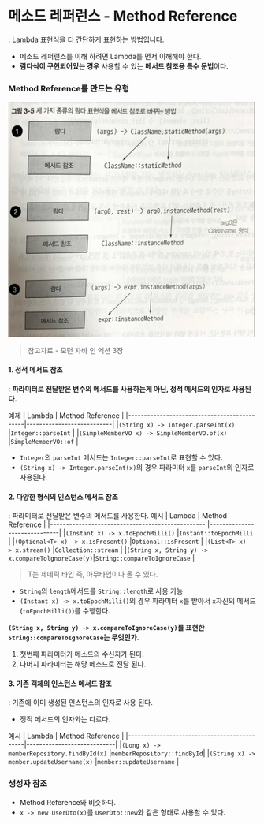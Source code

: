 # 메소드 레퍼런스 - Method Reference
: Lambda 표현식을 더 간단하게 표현하는 방법입니다.
- 메소드 레퍼런스를 이해 하려면 Lambda를 먼저 이해해야 한다.
- **람다식이 구현되어있는 경우** 사용할 수 있는 **메서드 참조용 특수 문법**이다.

### Method Reference를 만드는 유형
<img width =500 src="img/method-reference.jpeg">

> 참고자료 - 모던 자바 인 엑션 3장

#### 1. 정적 메서드 참조
: **파라미터로 전달받은 변수의 메서드를 사용하는게 아닌, 정적 메서드의 인자로 사용된다.**

예제
|                   Lambda                    |      Method Reference     | 
|---------------------------------------------|---------------------------|
|`(String x) -> Integer.parseInt(x)`          |`Integer::parseInt`        |
|`(SimpleMemberVO x) -> SimpleMemberVO.of(x) `|`SimpleMemberVO::of`       |

- `Integer`의 `parseInt` 메서드는 `Integer::parseInt`로 표현할 수 있다.
- `(String x) -> Integer.parseInt(x)`의 경우 파라미터 `x`를 `parseInt`의 인자로 사용된다.

#### 2. 다양한 형식의 인스턴스 메서드 참조
: 파라미터로 전달받은 변수의 메서드를 사용한다.
예시
|                       Lambda                     |       Method Reference       | 
|------------------------------------------------- |------------------------------|
|`(Instant x) -> x.toEpochMilli()`                 |`Instant::toEpochMilli`       |
|`(Optional<T> x) -> x.isPresent()`                |`Optional::isPresent`         |
|`(List<T> x) -> x.stream()`                       |`Collection::stream`          |
|`(String x, String y) -> x.compareTolgnoreCase(y)`|`String::compareToIgnoreCase` |
> T는 제네릭 타입 즉, 아무타입이나 올 수 있다.
- `String`의 `length`메서드를 `String::length`로 사용 가능
- `(Instant x) -> x.toEpochMilli()`의 경우 파라미터 `x`를 받아서 `x`자신의 메서드(`toEpochMilli()`)를 수행한다.
  
**`(String x, String y) -> x.compareToIgnoreCase(y)`를 표현한 `String::compareToIgnoreCase`는 무엇인가.**
1. 첫번째 파라미터가 메소드의 수신자가 된다.
2. 나머지 파라미터는 해당 메소드로 전달 된다.

#### 3. 기존 객체의 인스턴스 메서드 참조
: 기존에 이미 생성된 인스턴스의 인자로 사용 된다.
- 정적 메서드의 인자와는 다르다.

예시
|                   Lambda                    |      Method Reference      | 
|---------------------------------------------|----------------------------|
|`(Long x) -> memberRepository.findById(x)`   |`memberRepository::findById`|
|`(String x) -> member.updateUsername(x)`     |`member::updateUsername`    |

### 생성자 참조
- Method Reference와 비슷하다.
- `x -> new UserDto(x)`를 `UserDto::new`와 같은 형태로 사용할 수 있다.
